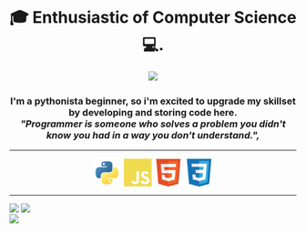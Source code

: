 <div align = "center">
      <h1 >🎓 Enthusiastic of Computer Science 💻.<br></h1>
                    <img src="capa.gif">
</div>  
<div>
      <h3 align = "center">I'm a pythonista beginner, so i'm excited to upgrade my skillset by developing and storing code here.<br>
      <i>"Programmer is someone who solves a problem you didn't know you had in a way you don't understand.",</i></h3>
</div>

<hr>

<div align = "center">
      <img align="center" height="50" width="50" src="https://raw.githubusercontent.com/devicons/devicon/master/icons/python/python-original.svg">
      <img align="center" height="50" width="50" src="https://raw.githubusercontent.com/devicons/devicon/master/icons/javascript/javascript-plain.svg">
      <img align="center" height="50" width="50" src="https://raw.githubusercontent.com/devicons/devicon/master/icons/html5/html5-original.svg">
      <img align="center" height="50" width="50" src="https://raw.githubusercontent.com/devicons/devicon/master/icons/css3/css3-original.svg">
</div>

<hr>

<div align = "eft">
      <a href="https://www.instagram.com/math_dantx/" target="_blank"><img src="https://img.shields.io/badge/-Instagram-%23E4405F?style=for-the-badge&logo=instagram&logoColor=white" target="_blank"></a>
        <a href="https://www.linkedin.com/in/efebo-virtualis" target="_blank"><img src="https://img.shields.io/badge/-LinkedIn-%230077B5?style=for-the-badge&logo=linkedin&logoColor=white" target="_blank"></a> 

</div>
<picture />
  <source
    srcset="https://github-readme-stats.vercel.app/api?username=Ephebo&show_icons=true&theme=aura"
    media="(prefers-color-scheme: dark)"
  />
  <source
    srcset="https://github-readme-stats.vercel.app/api?username=anuraghazra&show_icons=true"
    media="(prefers-color-scheme: dark), (prefers-color-scheme:dark)"
  />
  <img src="https://github-readme-stats.vercel.app/api?username=anuraghazra&show_icons=true" />
</picture>
